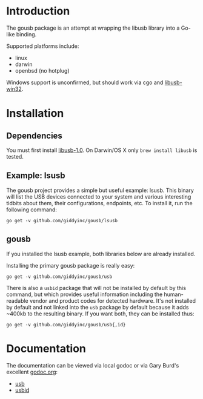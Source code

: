 Introduction
============

The gousb package is an attempt at wrapping the libusb library into a Go-like binding.

Supported platforms include:

- linux
- darwin
- openbsd (no hotplug)

Windows support is unconfirmed, but should work via cgo and [libusb-win32](http://sourceforge.net/apps/trac/libusb-win32/wiki).

Installation
============

Dependencies
------------
You must first install [libusb-1.0](http://libusb.org/wiki/libusb-1.0). On
Darwin/OS X only `brew install libusb` is tested.

Example: lsusb
--------------
The gousb project provides a simple but useful example: lsusb.  This binary
will list the USB devices connected to your system and various interesting
tidbits about them, their configurations, endpoints, etc.  To install it, run
the following command:

    go get -v github.com/giddyinc/gousb/lsusb

gousb
-----
If you installed the lsusb example, both libraries below are already installed.

Installing the primary gousb package is really easy:

    go get -v github.com/giddyinc/gousb/usb

There is also a `usbid` package that will not be installed by default by this
command, but which provides useful information including the human-readable
vendor and product codes for detected hardware.  It's not installed by default
and not linked into the `usb` package by default because it adds ~400kb to the
resulting binary.  If you want both, they can be installed thus:

    go get -v github.com/giddyinc/gousb/usb{,id}

Documentation
=============
The documentation can be viewed via local godoc or via Gary Burd's excellent [godoc.org](http://godoc.org/):

- [usb](http://godoc.org/github.com/giddyinc/gousb/usb)
- [usbid](http://godoc.org/pkg/github.com/giddyinc/gousb/usbid)
